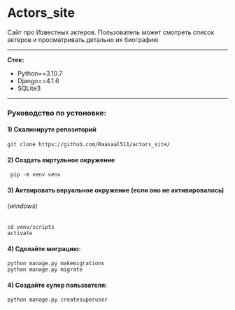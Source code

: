 # Actors_site

Сайт про Известных актеров. Пользователь может смотреть список актеров и просматривать детально их биографию

---

**Стек:**
- Python==3.10.7
- Django==4.1.6
- SQLite3
---
<h3>Руководство по устоновке:</h3>

#### 1) Скалинируте репозиторий
    git clone https://github.com/Raasaal511/actors_site/

#### 2) Создать виртульное окружение
     pip -m venv venv

#### 3) Актвировать веруальное окружение (если оно не активировалось)
###### (windows)
    cd venv/scripts
    activate

#### 4) Сделайте миграцию:
    python manage.py makemigrations
    python manage.py migrate

#### 4) Создайте супер пользвателя:
    python manage.py createsuperuser
